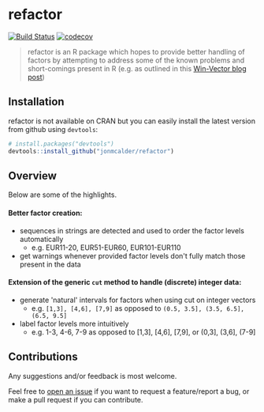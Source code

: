 
<!-- README.md is generated from README.Rmd. Please edit that file -->
refactor
========

[![Build Status](https://travis-ci.org/jonmcalder/refactor.svg?branch=master)](https://travis-ci.org/jonmcalder/refactor) [![codecov](https://codecov.io/gh/jonmcalder/refactor/branch/master/graph/badge.svg)](https://codecov.io/gh/jonmcalder/refactor)

> refactor is an R package which hopes to provide better handling of factors by attempting to address some of the known problems and short-comings present in R
> (e.g. as outlined in this [Win-Vector blog post](http://www.win-vector.com/blog/2014/09/factors-are-not-first-class-citizens-in-r/))

Installation
------------

refactor is not available on CRAN but you can easily install the latest version from github using `devtools`:

``` r
# install.packages("devtools")
devtools::install_github("jonmcalder/refactor")
```

Overview
--------

Below are some of the highlights.

#### Better factor creation:

-   sequences in strings are detected and used to order the factor levels automatically
    -   e.g. EUR11-20, EUR51-EUR60, EUR101-EUR110
-   get warnings whenever provided factor levels don't fully match those present in the data

#### Extension of the generic `cut` method to handle (discrete) integer data:

-   generate 'natural' intervals for factors when using cut on integer vectors
    -   e.g. `[1,3], [4,6], [7,9]` as opposed to `(0.5, 3.5], (3.5, 6.5], (6.5, 9.5]`
-   label factor levels more intuitively
    -   e.g. 1-3, 4-6, 7-9 as opposed to \[1,3\], \[4,6\], \[7,9\], or (0,3\], (3,6\], (7-9\]

Contributions
-------------

Any suggestions and/or feedback is most welcome.

Feel free to [open an issue](https://github.com/jonmcalder/refactor/issues) if you want to request a feature/report a bug, or make a pull request if you can contribute.
